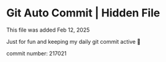 # Git Auto Commit | Hidden File

This file was added Feb 12, 2025

Just for fun and keeping my daily git commit active 🤪

commit number: 217021
